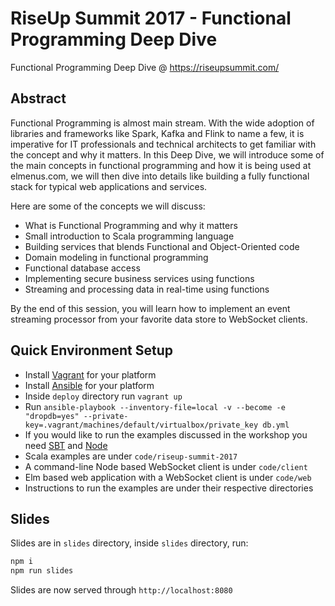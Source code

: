# RiseUp Summit 2017 - Functional Programming Deep Dive

Functional Programming Deep Dive @ https://riseupsummit.com/

## Abstract

Functional Programming is almost main stream. With the wide adoption of libraries and frameworks like Spark, Kafka and Flink to name a few, it is imperative for IT professionals and technical architects to get familiar with the concept and why it matters.
In this Deep Dive, we will introduce some of the main concepts in functional programming and how it is being used at elmenus.com, we will then dive into details like building a fully functional stack for typical web applications and services.

Here are some of the concepts we will discuss:

- What is Functional Programming and why it matters
- Small introduction to Scala programming language
- Building services that blends Functional and Object-Oriented code
- Domain modeling in functional programming
- Functional database access
- Implementing secure business services using functions
- Streaming and processing data in real-time using functions 

By the end of this session, you will learn how to implement an event streaming processor from your favorite data store to WebSocket clients.

## Quick Environment Setup

- Install [Vagrant](https://www.vagrantup.com) for your platform
- Install [Ansible](https://www.ansible.com) for your platform
- Inside `deploy` directory run `vagrant up`
- Run `ansible-playbook --inventory-file=local -v --become -e "dropdb=yes" --private-key=.vagrant/machines/default/virtualbox/private_key db.yml`
- If you would like to run the examples discussed in the workshop you need [SBT](http://www.scala-sbt.org) and [Node](https://nodejs.org/en/)
- Scala examples are under `code/riseup-summit-2017`
- A command-line Node based WebSocket client is under `code/client`
- Elm based web application with a WebSocket client is under `code/web`
- Instructions to run the examples are under their respective directories

## Slides

Slides are in `slides` directory, inside `slides` directory, run:

```bash
npm i
npm run slides
```

Slides are now served through `http://localhost:8080`


